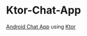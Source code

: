 # Ktor-Chat-App
<a href="https://github.com/fnakhsan/Ktor-Chat-App/tree/chat-app">Android Chat App</a> using <a href="https://github.com/fnakhsan/Ktor-Chat-App/tree/ktor-chat">Ktor</a>
